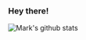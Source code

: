 ### Hey there!

![Mark's github stats](https://github-readme-stats.vercel.app/api?username=munkacsimark&theme=radical&show_icons=true&count_private=true&bg_color=0000&hide_border=true&title_color=884b89&text_color=75a4a2)
